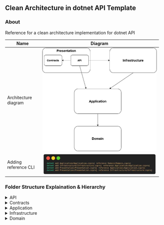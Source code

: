 ## Clean Architecture in dotnet API Template

### About
Reference for a clean architecture implementation for dotnet API 


| Name | Diagram |
| --- | --- |
| Architecture diagram | ![Alt text](image.png) |
| Adding reference CLI | ![Alt text](image-1.png) |

### Folder Structure Explaination & Hierarchy
<details>
	<summary>API</summary>

- **Controller**
</details>

<details>
	<summary>Contracts</summary>

Only connected to API layer. Mainly model for request and response

</details>

<details>
	<summary>Application</summary>

Application folder contains anything that specifically related to the project
- **Common**
	- **Interface**
		- **Auth**
		- **Persistence**
			An interface layer to SAVE and RETRIEVE items that your application uses
		- **Services**
			An interface for any services inside the Infrastructure layer. ***Refer to Infrastucture***
- **Services**
	All the main services that is specically related to the core project.
- **DependencyInjection.cs**
		Not a folder, but a must have file. Something like:

```cs
		public static class DependencyInjection
		{
			public static IServiceCollection AddApplication(this IServiceCollection services, ConfigurationManager configuration)
			{
				return services;
			}
		}
```
</details>

<details>
	<summary>Infrastructure</summary>

- **Auth**
	Auth related method, the interface will be in *Application/Common/Interface/Auth*
- **Persistence**
	Mainly repositories for the overall application
- **Services**
		Just a very basic service in general that does not specifically related to the actual project domain
- **DependencyInjection.cs**
		Not a folder, but a must have file. Something like:

```cs
		public static class DependencyInjection
		{
			public static IServiceCollection AddInfrastructure(this IServiceCollection services, ConfigurationManager configuration)
			{
				return services;
			}
		}
```

</details>
<details>
	<summary>Domain</summary>

Only domain related only. Mainly Models.

</details>